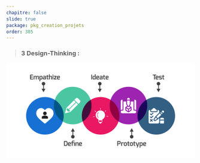 ```yaml
---
chapitre: false
slide: true
package: pkg_creation_projets
order: 305
---
```

<!-- new slide -->

> ### 3 Design-Thinking :

<div class="image-container">
  <img src="../Image/carte-design-thinking.png" alt="Design-Thinking">
</div>
